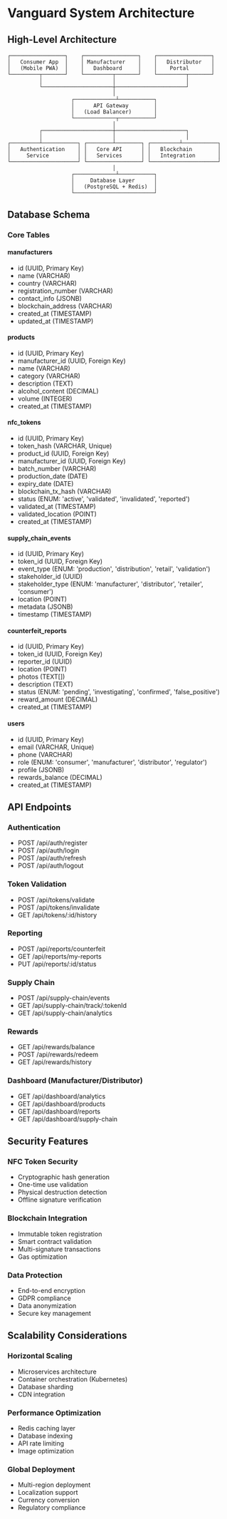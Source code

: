 # Vanguard System Architecture

## High-Level Architecture

```
┌─────────────────┐    ┌─────────────────┐    ┌─────────────────┐
│   Consumer App  │    │ Manufacturer    │    │   Distributor   │
│   (Mobile PWA)  │    │   Dashboard     │    │    Portal       │
└─────────┬───────┘    └─────────┬───────┘    └─────────┬───────┘
          │                      │                      │
          └──────────────────────┼──────────────────────┘
                                 │
                    ┌─────────────┴───────────┐
                    │      API Gateway        │
                    │   (Load Balancer)       │
                    └─────────────┬───────────┘
                                 │
          ┌──────────────────────┼──────────────────────┐
          │                      │                      │
┌─────────┴───────────┐ ┌────────┴────────┐ ┌─────────┴───────────┐
│   Authentication    │ │   Core API      │ │   Blockchain        │
│     Service         │ │   Services      │ │   Integration       │
└─────────────────────┘ └─────────────────┘ └─────────────────────┘
                                 │
                    ┌─────────────┴───────────┐
                    │     Database Layer      │
                    │   (PostgreSQL + Redis)  │
                    └─────────────────────────┘
```

## Database Schema

### Core Tables

#### manufacturers
- id (UUID, Primary Key)
- name (VARCHAR)
- country (VARCHAR)
- registration_number (VARCHAR)
- contact_info (JSONB)
- blockchain_address (VARCHAR)
- created_at (TIMESTAMP)
- updated_at (TIMESTAMP)

#### products
- id (UUID, Primary Key)
- manufacturer_id (UUID, Foreign Key)
- name (VARCHAR)
- category (VARCHAR)
- description (TEXT)
- alcohol_content (DECIMAL)
- volume (INTEGER)
- created_at (TIMESTAMP)

#### nfc_tokens
- id (UUID, Primary Key)
- token_hash (VARCHAR, Unique)
- product_id (UUID, Foreign Key)
- manufacturer_id (UUID, Foreign Key)
- batch_number (VARCHAR)
- production_date (DATE)
- expiry_date (DATE)
- blockchain_tx_hash (VARCHAR)
- status (ENUM: 'active', 'validated', 'invalidated', 'reported')
- validated_at (TIMESTAMP)
- validated_location (POINT)
- created_at (TIMESTAMP)

#### supply_chain_events
- id (UUID, Primary Key)
- token_id (UUID, Foreign Key)
- event_type (ENUM: 'production', 'distribution', 'retail', 'validation')
- stakeholder_id (UUID)
- stakeholder_type (ENUM: 'manufacturer', 'distributor', 'retailer', 'consumer')
- location (POINT)
- metadata (JSONB)
- timestamp (TIMESTAMP)

#### counterfeit_reports
- id (UUID, Primary Key)
- token_id (UUID, Foreign Key)
- reporter_id (UUID)
- location (POINT)
- photos (TEXT[])
- description (TEXT)
- status (ENUM: 'pending', 'investigating', 'confirmed', 'false_positive')
- reward_amount (DECIMAL)
- created_at (TIMESTAMP)

#### users
- id (UUID, Primary Key)
- email (VARCHAR, Unique)
- phone (VARCHAR)
- role (ENUM: 'consumer', 'manufacturer', 'distributor', 'regulator')
- profile (JSONB)
- rewards_balance (DECIMAL)
- created_at (TIMESTAMP)

## API Endpoints

### Authentication
- POST /api/auth/register
- POST /api/auth/login
- POST /api/auth/refresh
- POST /api/auth/logout

### Token Validation
- POST /api/tokens/validate
- POST /api/tokens/invalidate
- GET /api/tokens/:id/history

### Reporting
- POST /api/reports/counterfeit
- GET /api/reports/my-reports
- PUT /api/reports/:id/status

### Supply Chain
- POST /api/supply-chain/events
- GET /api/supply-chain/track/:tokenId
- GET /api/supply-chain/analytics

### Rewards
- GET /api/rewards/balance
- POST /api/rewards/redeem
- GET /api/rewards/history

### Dashboard (Manufacturer/Distributor)
- GET /api/dashboard/analytics
- GET /api/dashboard/products
- GET /api/dashboard/reports
- GET /api/dashboard/supply-chain

## Security Features

### NFC Token Security
- Cryptographic hash generation
- One-time use validation
- Physical destruction detection
- Offline signature verification

### Blockchain Integration
- Immutable token registration
- Smart contract validation
- Multi-signature transactions
- Gas optimization

### Data Protection
- End-to-end encryption
- GDPR compliance
- Data anonymization
- Secure key management

## Scalability Considerations

### Horizontal Scaling
- Microservices architecture
- Container orchestration (Kubernetes)
- Database sharding
- CDN integration

### Performance Optimization
- Redis caching layer
- Database indexing
- API rate limiting
- Image optimization

### Global Deployment
- Multi-region deployment
- Localization support
- Currency conversion
- Regulatory compliance